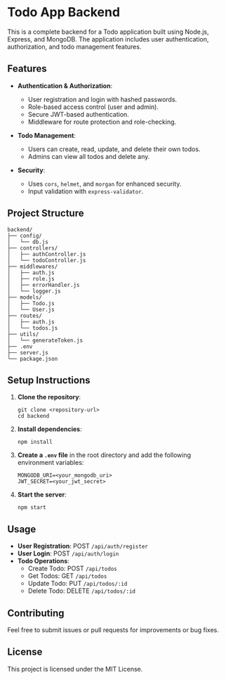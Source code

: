 # Todo App Backend

This is a complete backend for a Todo application built using Node.js, Express, and MongoDB. The application includes user authentication, authorization, and todo management features.

## Features

- **Authentication & Authorization**:
  - User registration and login with hashed passwords.
  - Role-based access control (user and admin).
  - Secure JWT-based authentication.
  - Middleware for route protection and role-checking.

- **Todo Management**:
  - Users can create, read, update, and delete their own todos.
  - Admins can view all todos and delete any.

- **Security**:
  - Uses `cors`, `helmet`, and `morgan` for enhanced security.
  - Input validation with `express-validator`.

## Project Structure

```
backend/
├── config/
│   └── db.js
├── controllers/
│   ├── authController.js
│   └── todoController.js
├── middlewares/
│   ├── auth.js
│   ├── role.js
│   ├── errorHandler.js
│   └── logger.js
├── models/
│   ├── Todo.js
│   └── User.js
├── routes/
│   ├── auth.js
│   └── todos.js
├── utils/
│   └── generateToken.js
├── .env
├── server.js
└── package.json
```

## Setup Instructions

1. **Clone the repository**:
   ```
   git clone <repository-url>
   cd backend
   ```

2. **Install dependencies**:
   ```
   npm install
   ```

3. **Create a `.env` file** in the root directory and add the following environment variables:
   ```
   MONGODB_URI=<your_mongodb_uri>
   JWT_SECRET=<your_jwt_secret>
   ```

4. **Start the server**:
   ```
   npm start
   ```

## Usage

- **User Registration**: POST `/api/auth/register`
- **User Login**: POST `/api/auth/login`
- **Todo Operations**:
  - Create Todo: POST `/api/todos`
  - Get Todos: GET `/api/todos`
  - Update Todo: PUT `/api/todos/:id`
  - Delete Todo: DELETE `/api/todos/:id`

## Contributing

Feel free to submit issues or pull requests for improvements or bug fixes.

## License

This project is licensed under the MIT License.